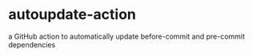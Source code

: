 # autoupdate-action
a GitHub action to automatically update before-commit and pre-commit dependencies
